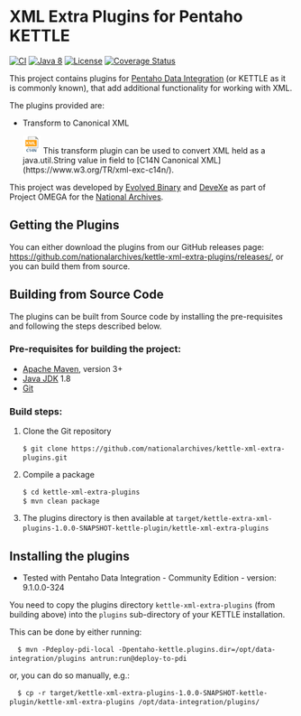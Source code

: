 # XML Extra Plugins for Pentaho KETTLE

[![CI](https://github.com/nationalarchives/kettle-xml-extra-plugins/workflows/CI/badge.svg)](https://github.com/nationalarchives/kettle-xml-extra-plugins/actions?query=workflow%3ACI)
[![Java 8](https://img.shields.io/badge/java-8+-blue.svg)](https://adoptopenjdk.net/)
[![License](https://img.shields.io/badge/license-MIT-blue.svg)](https://opensource.org/licenses/MIT)
[![Coverage Status](https://coveralls.io/repos/github/nationalarchives/kettle-xml-extra-plugins/badge.svg?branch=main)](https://coveralls.io/github/nationalarchives/kettle-xml-extra-plugins?branch=main)

This project contains plugins for [Pentaho Data Integration](https://github.com/pentaho/pentaho-kettle) (or KETTLE as it
is commonly known), that add additional functionality for working with XML.

The plugins provided are:

* Transform to Canonical XML

    <img alt="Create Jena Model Icon" src="https://raw.githubusercontent.com/nationalarchives/kettle-xml-extra-plugins/main/src/main/resources/CanonicalStep.svg" width="32"/>
    This transform plugin can be used to convert XML held as a java.util.String value in field to [C14N Canonical XML](https://www.w3.org/TR/xml-exc-c14n/).

This project was developed by [Evolved Binary](https://evolvedbinary.com) and [DeveXe](https://devexe.co.uk) as part of
Project OMEGA for the [National Archives](https://nationalarchives.gov.uk).

## Getting the Plugins

You can either download the plugins from our GitHub releases
page: https://github.com/nationalarchives/kettle-xml-extra-plugins/releases/, or you can build them from source.

## Building from Source Code

The plugins can be built from Source code by installing the pre-requisites and following the steps described below.

### Pre-requisites for building the project:

* [Apache Maven](https://maven.apache.org/), version 3+
* [Java JDK](https://adoptopenjdk.net/) 1.8
* [Git](https://git-scm.com)

### Build steps:

1. Clone the Git repository
    ```
    $ git clone https://github.com/nationalarchives/kettle-xml-extra-plugins.git
    ```

2. Compile a package
    ```
    $ cd kettle-xml-extra-plugins
    $ mvn clean package
    ```

3. The plugins directory is then available
   at `target/kettle-extra-xml-plugins-1.0.0-SNAPSHOT-kettle-plugin/kettle-xml-extra-plugins`

## Installing the plugins

* Tested with Pentaho Data Integration - Community Edition - version: 9.1.0.0-324

You need to copy the plugins directory `kettle-xml-extra-plugins` (from building above) into the `plugins` sub-directory
of your KETTLE installation.

This can be done by either running:

```
  $ mvn -Pdeploy-pdi-local -Dpentaho-kettle.plugins.dir=/opt/data-integration/plugins antrun:run@deploy-to-pdi
```

or, you can do so manually, e.g.:

```
  $ cp -r target/kettle-xml-extra-plugins-1.0.0-SNAPSHOT-kettle-plugin/kettle-xml-extra-plugins /opt/data-integration/plugins/
```